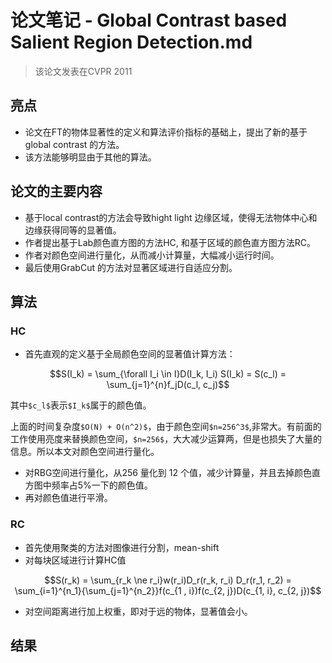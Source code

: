 # 论文笔记 - Global Contrast based Salient Region Detection.md
> 该论文发表在CVPR 2011

## 亮点
- 论文在FT的物体显著性的定义和算法评价指标的基础上，提出了新的基于 global contrast 的方法。
- 该方法能够明显由于其他的算法。

## 论文的主要内容
- 基于local contrast的方法会导致hight light 边缘区域，使得无法物体中心和边缘获得同等的显著值。
- 作者提出基于Lab颜色直方图的方法HC, 和基于区域的颜色直方图方法RC。
- 作者对颜色空间进行量化，从而减小计算量，大幅减小运行时间。
- 最后使用GrabCut 的方法对显著区域进行自适应分割。

## 算法
### HC
- 首先直观的定义基于全局颜色空间的显著值计算方法：

```math
S(I_k) = \sum_{\forall I_i \in I}D(I_k, I_i)

S(I_k) = S(c_l) = \sum_{j=1}^{n}f_jD(c_l, c_j)
```
其中`$c_l$`表示`$I_k$`属于的颜色值。

上面的时间复杂度`$O(N) + O(n^2)$`，由于颜色空间`$n=256^3$`,非常大。有前面的工作使用亮度来替换颜色空间，`$n=256$`，大大减少运算两，但是也损失了大量的信息。所以本文对颜色空间进行量化。
- 对RBG空间进行量化，从256 量化到 12 个值，减少计算量，并且去掉颜色直方图中频率占5%一下的颜色值。
- 再对颜色值进行平滑。

### RC
- 首先使用聚类的方法对图像进行分割，mean-shift 
- 对每块区域进行计算HC值

```math
S(r_k) = \sum_{r_k \ne r_i}w(r_i)D_r(r_k, r_i)

D_r(r_1, r_2) = \sum_{i=1}^{n_1}{\sum_{j=1}^{n_2}}f(c_{1
, i})f(c_{2, j})D(c_{1, i}, c_{2, j})
```
- 对空间距离进行加上权重，即对于远的物体，显著值会小。

## 结果



